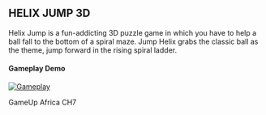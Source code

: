 ## HELIX JUMP 3D
Helix Jump is a fun-addicting 3D puzzle game  in which you have to help a ball fall to the bottom of a spiral maze. Jump Helix grabs the classic ball as the theme, jump forward in the rising spiral ladder.

#### Gameplay Demo
[![Gameplay](https://user-images.githubusercontent.com/43764423/196242095-2d69c433-25b0-4816-b8d5-a9c4a5471e04.png)](https://drive.google.com/file/d/1MGnDBiAPBUSfk0wM_hgt1bOk1g0ibOnP/view?usp=sharing)

 GameUp Africa CH7
